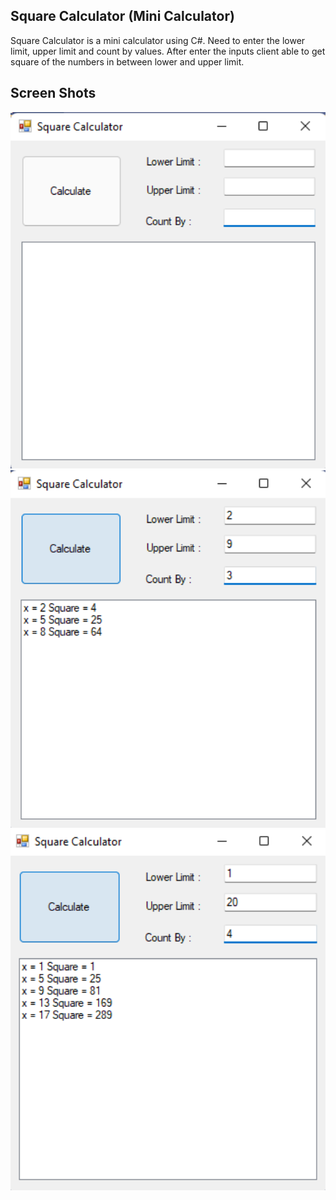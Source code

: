 ## Square Calculator (Mini Calculator)

Square Calculator is a mini calculator using C#. Need to enter the lower limit, upper limit and count by values. After enter the inputs client able to get square of the numbers in between lower and upper limit.

## Screen Shots
<img src="ReadMe/img1.png" width="600"><br>
<img src="ReadMe/img2.png" width="600"><br>
<img src="ReadMe/img3.png" width="600"><br>